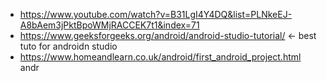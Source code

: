 - https://www.youtube.com/watch?v=B31LgI4Y4DQ&list=PLNkeEJ-A8bAem3jPktBpoWMjRACCEK7t1&index=71
- https://www.geeksforgeeks.org/android/android-studio-tutorial/ <- best tuto for androidn studio 
- https://www.homeandlearn.co.uk/android/first_android_project.html andr